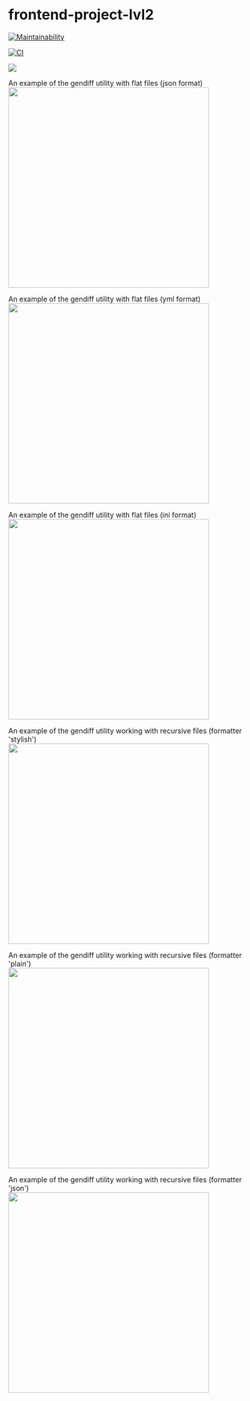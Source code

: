 # frontend-project-lvl2

[![Maintainability](https://api.codeclimate.com/v1/badges/e6d214becbb8b771e950/maintainability)](https://codeclimate.com/github/DaniilStr/frontend-project-lvl2/maintainability)

[![CI](https://github.com/DaniilStr/frontend-project-lvl2/workflows/CI/badge.svg)](https://github.com/DaniilStr/frontend-project-lvl2/actions)

<a href="https://codeclimate.com/github/DaniilStr/frontend-project-lvl2/test_coverage"><img src="https://api.codeclimate.com/v1/badges/e6d214becbb8b771e950/test_coverage" /></a>

<p>
An example of the gendiff utility with flat files (json format)<br>
<a href="https://asciinema.org/a/KUlTJWyVVhvLVug0d8jSgZm8F" target="_blank"><img src="https://asciinema.org/a/KUlTJWyVVhvLVug0d8jSgZm8F.svg" width="400" /></a>
</p>

<p>
An example of the gendiff utility with flat files (yml format)<br>
<a href="https://asciinema.org/a/gGSlUN50vwwnsEC20FdT0ccK1" target="_blank"><img src="https://asciinema.org/a/gGSlUN50vwwnsEC20FdT0ccK1.svg" width="400" /></a>
</p>

<p>
An example of the gendiff utility with flat files (ini format)<br>
<a href="https://asciinema.org/a/78h39QaGw6ISchhiXcoSJM3Ku" target="_blank"><img src="https://asciinema.org/a/78h39QaGw6ISchhiXcoSJM3Ku.svg" width="400" /></a>
</p>

<p>
An example of the gendiff utility working with recursive files (formatter 'stylish')<br>
<a href="https://asciinema.org/a/AeyIhi5myDWaFmfjFM6FleTBm" target="_blank"><img src="https://asciinema.org/a/AeyIhi5myDWaFmfjFM6FleTBm.svg" width="400" /></a>
</p>

<p>
An example of the gendiff utility working with recursive files (formatter 'plain')<br>
<a href="https://asciinema.org/a/QSBRL5RpLxsUmhtF6LStn6W0f" target="_blank"><img src="https://asciinema.org/a/QSBRL5RpLxsUmhtF6LStn6W0f.svg" width="400" /></a>
</p>

<p>
An example of the gendiff utility working with recursive files (formatter 'json')<br>
<a href="https://asciinema.org/a/1vMFJfXy5xvVfzIGqHXKeQ5wc" target="_blank"><img src="https://asciinema.org/a/1vMFJfXy5xvVfzIGqHXKeQ5wc.svg" width="400" /></a>
</p>